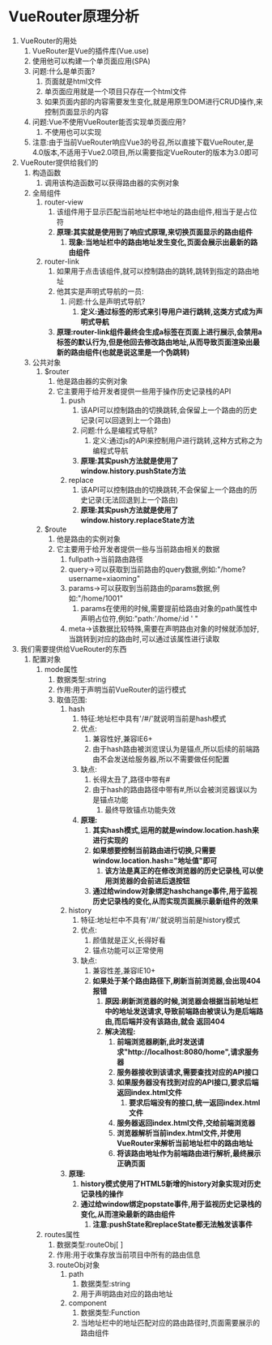 # VueRouter原理分析

1. VueRouter的用处
   1. VueRouter是Vue的插件库(Vue.use)
   2. 使用他可以构建一个单页面应用(SPA)
   3. 问题:什么是单页面?
      1. 页面就是html文件
      2. 单页面应用就是一个项目只存在一个html文件
      3. 如果页面内部的内容需要发生变化,就是用原生DOM进行CRUD操作,来控制页面显示的内容
   4. 问题:Vue不使用VueRouter能否实现单页面应用?
      1. 不使用也可以实现
   5. 注意:由于当前VueRouter响应Vue3的号召,所以直接下载VueRouter,是4.0版本,不适用于Vue2.0项目,所以需要指定VueRouter的版本为3.0即可
2. VueRouter提供给我们的
   1. 构造函数
      1. 调用该构造函数可以获得路由器的实例对象
   2. 全局组件
      1. router-view
         1. 该组件用于显示匹配当前地址栏中地址的路由组件,相当于是占位符
         2. **原理:其实就是使用到了响应式原理,来切换页面显示的路由组件**
            1. **现象:当地址栏中的路由地址发生变化,页面会展示出最新的路由组件**
      2. router-link
         1. 如果用于点击该组件,就可以控制路由的跳转,跳转到指定的路由地址
         2. 他其实是声明式导航的一员:
            1. 问题:什么是声明式导航?
               1. **定义:通过标签的形式来引导用户进行跳转,这类方式成为声明式导航**
         3. **原理:router-link组件最终会生成a标签在页面上进行展示,会禁用a标签的默认行为,但是他回去修改路由地址,从而导致页面渲染出最新的路由组件(也就是说这里是一个伪跳转)**
   3. 公共对象
      1. $router
         1. 他是路由器的实例对象
         2. 它主要用于给开发者提供一些用于操作历史记录栈的API
            1. push
               1. 该API可以控制路由的切换跳转,会保留上一个路由的历史记录(可以回退到上一个路由)
               2. 问题:什么是编程式导航?
                  1. 定义:通过js的API来控制用户进行跳转,这种方式称之为编程式导航
               3. **原理:其实push方法就是使用了window.history.pushState方法**
            2. replace
               1. 该API可以控制路由的切换跳转,不会保留上一个路由的历史记录(无法回退到上一个路由)
               2. **原理:其实push方法就是使用了window.history.replaceState方法**
      2. $route
         1. 他是路由的实例对象
         2. 它主要用于给开发者提供一些与当前路由相关的数据
            1. fullpath->当前路由路径
            2. query->可以获取到当前路由的query数据,例如:"/home?username=xiaoming"
            3. params->可以获取到当前路由的params数据,例如:"/home/1001"
               1. params在使用的时候,需要提前给路由对象的path属性中声明占位符,例如:"path:'/home/:id ' "
            4. meta->该数据比较特殊,需要在声明路由对象的时候就添加好,当跳转到对应的路由时,可以通过该属性进行读取
3. 我们需要提供给VueRouter的东西
   1. 配置对象
      1. mode属性
         1. 数据类型:string
         2. 作用:用于声明当前VueRouter的运行模式
         3. 取值范围:
            1. hash
               1. 特征:地址栏中具有'/#/'就说明当前是hash模式
               2. 优点:
                  1. 兼容性好,兼容IE6+
                  2. 由于hash路由被浏览误认为是锚点,所以后续的前端路由不会发送给服务器,所以不需要做任何配置
               3. 缺点:
                  1. 长得太丑了,路径中带有#
                  2. 由于hash的路由路径中带有#,所以会被浏览器误以为是锚点功能
                     1. 最终导致锚点功能失效
               4. **原理:**
                  1. **其实hash模式,运用的就是window.location.hash来进行实现的**
                  2. **如果想要控制当前路由进行切换,只需要window.location.hash="地址值"即可**
                     1. **该方法是真正的在修改浏览器的历史记录栈,可以使用浏览器的会前进后退按钮**
                  3. **通过给window对象绑定hashchange事件,用于监视历史记录栈的变化,从而实现页面展示最新组件的效果**
            2. history
               1. 特征:地址栏中不具有'/#/'就说明当前是history模式
               2. 优点:
                  1. 颜值就是正义,长得好看
                  2. 锚点功能可以正常使用
               3. 缺点:
                  1. 兼容性差,兼容IE10+
                  2. **如果处于某个路由路径下,刷新当前浏览器,会出现404报错**
                     1. **原因:刷新浏览器的时候,浏览器会根据当前地址栏中的地址发送请求,导致前端路由被误认为是后端路由,而后端并没有该路由,就会 返回404**
                     2. **解决流程:**
                        1. **前端浏览器刷新,此时发送请求"http://localhost:8080/home",请求服务器**
                        2. **服务器接收到该请求,需要查找对应的API接口**
                        3. **如果服务器没有找到对应的API接口,要求后端返回index.html文件**
                           1. **要求后端没有的接口,统一返回index.html文件**
                        4. **服务器返回index.html文件,交给前端浏览器**
                        5. **浏览器解析当前index.html文件,并使用VueRouter来解析当前地址栏中的路由地址**
                        6. **将该路由地址作为前端路由进行解析,最终展示正确页面**
            3. **原理:**
               1. **history模式使用了HTML5新增的history对象实现对历史记录栈的操作**
               2. **通过给window绑定popstate事件,用于监视历史记录栈的变化,从而渲染最新的路由组件**
                  1. **注意:pushState和replaceState都无法触发该事件**
      2. routes属性
         1. 数据类型:routeObj[ ]
         2. 作用:用于收集存放当前项目中所有的路由信息
         3. routeObj对象
            1. path
               1. 数据类型:string
               2. 用于声明路由对应的路由地址
            2. component
               1. 数据类型:Function
               2. 当地址栏中的地址匹配对应的路由路径时,页面需要展示的路由组件















